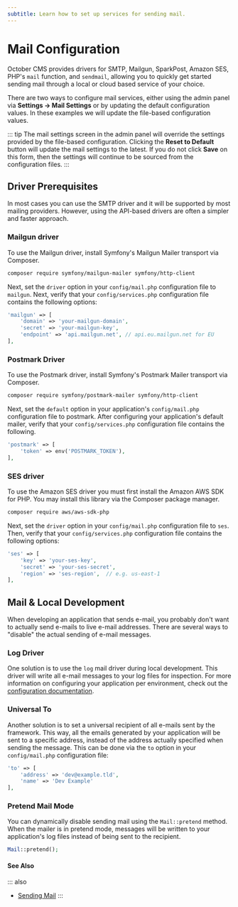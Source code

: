```yaml
---
subtitle: Learn how to set up services for sending mail.
---
```

# Mail Configuration

October CMS provides drivers for SMTP, Mailgun, SparkPost, Amazon SES, PHP's `mail` function, and `sendmail`, allowing you to quickly get started sending mail through a local or cloud based service of your choice.

There are two ways to configure mail services, either using the admin panel via **Settings → Mail Settings** or by updating the default configuration values. In these examples we will update the file-based configuration values.

::: tip
​The mail settings screen in the admin panel will override the settings provided by the file-based configuration. Clicking the **Reset to Default** button will update the mail settings to the latest. If you do not click **Save** on this form, then the settings will continue to be sourced from the configuration files.
:::

## Driver Prerequisites

In most cases you can use the SMTP driver and it will be supported by most mailing providers. However, using the API-based drivers are often a simpler and faster approach.

### Mailgun driver

To use the Mailgun driver, install Symfony's Mailgun Mailer transport via Composer.

```bash
composer require symfony/mailgun-mailer symfony/http-client
```

Next, set the `driver` option in your `config/mail.php` configuration file to `mailgun`. Next, verify that your `config/services.php` configuration file contains the following options:

```php
'mailgun' => [
    'domain' => 'your-mailgun-domain',
    'secret' => 'your-mailgun-key',
    'endpoint' => 'api.mailgun.net', // api.eu.mailgun.net for EU
],
```

### Postmark Driver

To use the Postmark driver, install Symfony's Postmark Mailer transport via Composer.

```bash
composer require symfony/postmark-mailer symfony/http-client
```

Next, set the `default` option in your application's `config/mail.php` configuration file to postmark. After configuring your application's default mailer, verify that your `config/services.php` configuration file contains the following.

```php
'postmark' => [
    'token' => env('POSTMARK_TOKEN'),
],
```

### SES driver

To use the Amazon SES driver you must first install the Amazon AWS SDK for PHP. You may install this library via the Composer package manager.

```bash
composer require aws/aws-sdk-php
```

Next, set the `driver` option in your `config/mail.php` configuration file to `ses`. Then, verify that your `config/services.php` configuration file contains the following options:

```php
'ses' => [
    'key' => 'your-ses-key',
    'secret' => 'your-ses-secret',
    'region' => 'ses-region',  // e.g. us-east-1
],
```

## Mail & Local Development

When developing an application that sends e-mail, you probably don't want to actually send e-mails to live e-mail addresses. There are several ways to "disable" the actual sending of e-mail messages.

### Log Driver

One solution is to use the `log` mail driver during local development. This driver will write all e-mail messages to your log files for inspection. For more information on configuring your application per environment, check out the [configuration documentation](../setup/configuration.md).

### Universal To

Another solution is to set a universal recipient of all e-mails sent by the framework. This way, all the emails generated by your application will be sent to a specific address, instead of the address actually specified when sending the message. This can be done via the `to` option in your `config/mail.php` configuration file:

```php
'to' => [
    'address' => 'dev@example.tld',
    'name' => 'Dev Example'
],
```

### Pretend Mail Mode

You can dynamically disable sending mail using the `Mail::pretend` method. When the mailer is in pretend mode, messages will be written to your application's log files instead of being sent to the recipient.

```php
Mail::pretend();
```

#### See Also

::: also
* [Sending Mail](../extend/system/sending-mail.md)
:::
